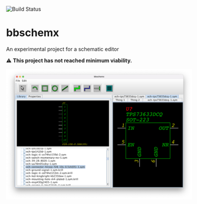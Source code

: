 ![Build Status](https://github.com/ehennes775/bbschemx/actions/workflows/gradle.yml/badge.svg)

# bbschemx
An experimental project for a schematic editor

:warning: __This project has not reached minimum viability.__

![Screenshot](images/Screenshot.png)
